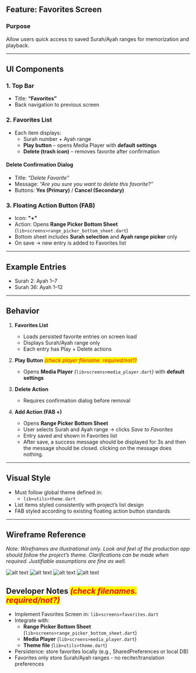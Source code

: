 ## Feature: Favorites Screen

### Purpose
Allow users quick access to saved Surah/Ayah ranges for memorization and playback.

---

## UI Components

### 1. Top Bar
* Title: **“Favorites”**
* Back navigation to previous screen

### 2. Favorites List
* Each item displays:
  * Surah number + Ayah range
  * **Play button** – opens Media Player with **default settings**
  * **Delete (trash icon)** – removes favorite after confirmation

#### Delete Confirmation Dialog
* Title: *“Delete Favorite”*
* Message: *“Are you sure you want to delete this favorite?”*
* Buttons: **Yes (Primary)** / **Cancel (Secondary)**

### 3. Floating Action Button (FAB)
* Icon: **"+"**
* Action: Opens **Range Picker Bottom Sheet** (`lib>screens>range_picker_bottom_sheet.dart`)
* Bottom sheet includes **Surah selection** and **Ayah range picker** only
* On save → new entry is added to Favorites list

---

## Example Entries
* Surah 2: Ayah 1–7
* Surah 36: Ayah 1–12

---

## Behavior
1. **Favorites List**
   * Loads persisted favorite entries on screen load
   * Displays Surah/Ayah range only
   * Each entry has Play + Delete actions

2. **Play Button** <span style="color: red;background-color: yellow">*(check player filename. required/not?)*</span> 
   * Opens **Media Player** (`lib>screens>media_player.dart`) with **default settings**

3. **Delete Action**
   * Requires confirmation dialog before removal

4. **Add Action (FAB +)**
   * Opens **Range Picker Bottom Sheet**
   * User selects Surah and Ayah range → clicks *Save to Favorites*
   * Entry saved and shown in Favorites list
   * After save, a success message should be displayed for 3s and then the message should be closed. clicking on the message does nothing.


---

## Visual Style
* Must follow global theme defined in:
  * `lib>utils>theme.dart`
* List items styled consistently with project’s list design
* FAB styled according to existing floating action button standards

---

## Wireframe Reference
*Note: Wireframes are illustrational only. Look and feel of the production app should follow the project’s theme. Clarifications can be made when required. Justifiable assumptions are fine as well.*  

![alt text](image-4.png)    ![alt text](image.png)  ![alt text](image-1.png)    ![alt text](image-2.png)


## Developer Notes <span style="color: red;background-color: yellow">*(check filenames. required/not?)*</span> 
* Implement Favorites Screen in: `lib>screens>favorites.dart`
* Integrate with:
  * **Range Picker Bottom Sheet** (`lib>screens>range_picker_bottom_sheet.dart`)
  * **Media Player** (`lib>screens>media_player.dart`)
  * **Theme file** (`lib>utils>theme.dart`)
* Persistence: store favorites locally (e.g., SharedPreferences or local DB)
* Favorites only store Surah/Ayah ranges - no reciter/translation preferences

